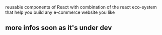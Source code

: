 reusable components of React with combination of the react eco-system that help you build any e-commerce website you like

## more infos soon as it's under dev